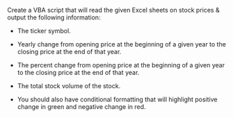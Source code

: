 

Create a VBA script that will read the given Excel sheets on stock prices & output the following information:

  * The ticker symbol.

  * Yearly change from opening price at the beginning of a given year to the closing price at the end of that year.

  * The percent change from opening price at the beginning of a given year to the closing price at the end of that year.

  * The total stock volume of the stock.

  * You should also have conditional formatting that will highlight positive change in green and negative change in red.
